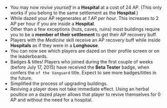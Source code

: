 * You may now _revive yourself_ in a **Hospital** at a cost of 24 AP. (This only works if you belong to the same settlement as the **Hospital**.)
* While dazed your AP regenerates at _1 AP per hour_. This increases to 2 AP per hour if you are inside a **Hospital**.
* Other than a few exceptions (huts, caves, ruins) most buildings require you to be a **member of their settlement** to get their AP recovery buff.
* Players with the _Medicine_ skill receive an AP recovery buff while inside **Hospitals** as if they were in a **Longhouse**.
* You can now see which players are dazed on their profile screen or on the leaderboards.
* Badges & titles! Players who joined during the first couple of weeks (before July 17, 2015) have received the **Beta Tester** badge, when confers the `of the Vanguard` title. Expect to see more badges/titles in the future.
* Simplified the process of upgrading buildings.
* Reviving a player does not take immediate effect. Using an herbal poultice on a dazed player allows that player to revive themselves for 0 AP and without the need for a hospital.
